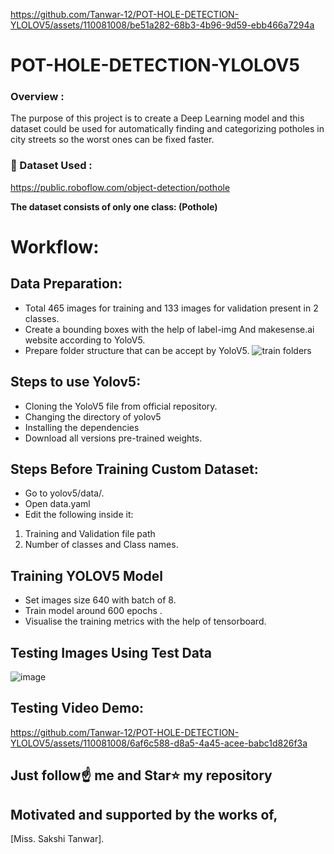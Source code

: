 
https://github.com/Tanwar-12/POT-HOLE-DETECTION-YLOLOV5/assets/110081008/be51a282-68b3-4b96-9d59-ebb466a7294a
# POT-HOLE-DETECTION-YLOLOV5



### Overview : 
The purpose of this project is to create a Deep Learning model and this dataset could be used for automatically finding and categorizing potholes in city streets so the worst ones can be fixed faster.


### 📁 Dataset Used : 
https://public.roboflow.com/object-detection/pothole
 

**The dataset consists of only one class: (Pothole)**



# Workflow:
  ## Data Preparation:
  * Total 465 images for training and 133 images for validation present in 2 classes.
  * Create a bounding boxes with the help of label-img And makesense.ai website according to YoloV5.
  * Prepare folder structure that can be accept by YoloV5.
  ![train folders](https://github.com/Tanwar-12/Face-Mask-Detection/assets/110081008/69b19a8e-2f81-4d9b-a762-ffa73ac59be1)
## Steps to use Yolov5:
* Cloning the YoloV5 file from official repository.
* Changing the directory of yolov5
* Installing the dependencies
* Download all versions pre-trained weights.

 ## Steps Before Training Custom Dataset:
* Go to yolov5/data/.
* Open data.yaml
* Edit the following inside it:

 1. Training and Validation file path
 2. Number of classes and Class names.

  ## Training YOLOV5 Model
* Set images size 640 with batch of 8.
* Train model around 600 epochs .
* Visualise the training metrics with the help of tensorboard.

 ## Testing Images Using Test Data

![image](https://github.com/Tanwar-12/POT-HOLE-DETECTION-YLOLOV5/assets/110081008/27b11bc0-f684-4a62-a257-28dd3b017d49)


## Testing Video Demo:
 

  


https://github.com/Tanwar-12/POT-HOLE-DETECTION-YLOLOV5/assets/110081008/6af6c588-d8a5-4a45-acee-babc1d826f3a








## Just follow☝️ me and Star⭐ my repository 
## Motivated and supported by the works of,
[Miss. Sakshi Tanwar].
